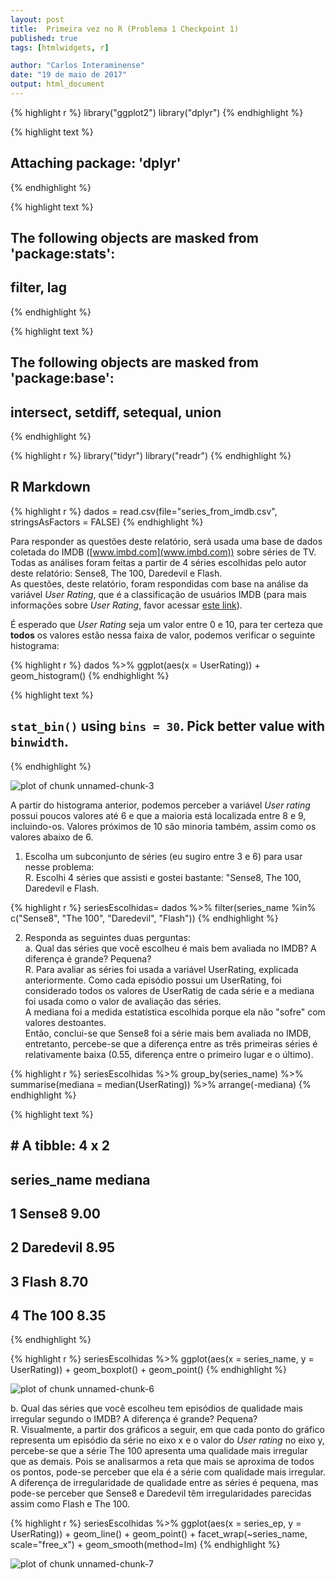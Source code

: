 ```yaml
---
layout: post
title:  Primeira vez no R (Problema 1 Checkpoint 1)
published: true
tags: [htmlwidgets, r]

author: "Carlos Interaminense"
date: "19 de maio de 2017"
output: html_document
---
```



{% highlight r %}
library("ggplot2")
library("dplyr")
{% endhighlight %}



{% highlight text %}
## 
## Attaching package: 'dplyr'
{% endhighlight %}



{% highlight text %}
## The following objects are masked from 'package:stats':
## 
##     filter, lag
{% endhighlight %}



{% highlight text %}
## The following objects are masked from 'package:base':
## 
##     intersect, setdiff, setequal, union
{% endhighlight %}



{% highlight r %}
library("tidyr")
library("readr")
{% endhighlight %}



## R Markdown


{% highlight r %}
dados = read.csv(file="series_from_imdb.csv", stringsAsFactors = FALSE)
{% endhighlight %}

Para responder as questões deste relatório, será usada uma base de dados coletada do IMDB ([www.imbd.com](www.imbd.com)) sobre séries de TV.  
Todas as análises foram feitas a partir de 4 séries escolhidas pelo autor deste relatório: Sense8, The 100, Daredevil e Flash.  
As questões, deste relatório, foram respondidas com base na análise da variável *User Rating*, que é a classificação de usuários IMDB (para mais informações sobre *User Rating*, favor acessar [este link](http://www.imdb.com/help/show_leaf?votestopfaq)).  

É esperado que *User Rating* seja um valor entre 0 e 10, para ter certeza que **todos** os valores estão nessa faixa de valor, podemos verificar o seguinte histograma:


{% highlight r %}
dados %>%
  ggplot(aes(x = UserRating)) + 
  geom_histogram()
{% endhighlight %}



{% highlight text %}
## `stat_bin()` using `bins = 30`. Pick better value with `binwidth`.
{% endhighlight %}

![plot of chunk unnamed-chunk-3](/minhas-analises/figure/source/problema-1-cp-1/2017-07-09-primeira-analise/unnamed-chunk-3-1.png)

A partir do histograma anterior, podemos perceber a variável *User rating* possui poucos valores até 6 e que a maioria está localizada entre 8 e 9, incluindo-os. Valores próximos de 10 são minoria também, assim como os valores abaixo de 6.

1) Escolha um subconjunto de séries (eu sugiro entre 3 e 6) para usar nesse problema:  
   R. Escolhi 4 séries que assisti e gostei bastante: "Sense8, The 100, Daredevil e Flash.

{% highlight r %}
seriesEscolhidas=  dados %>% filter(series_name %in% c("Sense8", "The 100", "Daredevil", "Flash"))
{% endhighlight %}

2) Responda as seguintes duas perguntas:  
a. Qual das séries que você escolheu é mais bem avaliada no IMDB? A diferença é grande? Pequena?  
  R. Para avaliar as séries foi usada a variável UserRating, explicada anteriormente. Como cada episódio possui um UserRating, foi considerado todos os valores de UserRatig de cada série e a mediana foi usada como o valor de avaliação das séries.  
  A mediana foi a medida estatística escolhida porque ela não "sofre" com valores destoantes.  
  Então, conclui-se que Sense8 foi a série mais bem avaliada no IMDB, entretanto, percebe-se que a diferença entre as três primeiras séries é relativamente baixa (0.55, diferença entre o primeiro lugar e o último).  


{% highlight r %}
seriesEscolhidas %>% 
  group_by(series_name) %>%
    summarise(mediana = median(UserRating)) %>%
      arrange(-mediana)
{% endhighlight %}



{% highlight text %}
## # A tibble: 4 x 2
##   series_name mediana
##         <chr>   <dbl>
## 1      Sense8    9.00
## 2   Daredevil    8.95
## 3       Flash    8.70
## 4     The 100    8.35
{% endhighlight %}


{% highlight r %}
seriesEscolhidas %>%
  ggplot(aes(x = series_name, y = UserRating)) +
  geom_boxplot() +
  geom_point()
{% endhighlight %}

![plot of chunk unnamed-chunk-6](/minhas-analises/figure/source/problema-1-cp-1/2017-07-09-primeira-analise/unnamed-chunk-6-1.png)

b. Qual das séries que você escolheu tem episódios de qualidade mais irregular segundo o IMDB? A diferença é grande? Pequena?  
  R.  Visualmente, a partir dos gráficos a seguir, em que cada ponto do gráfico representa um episódio da série no eixo x e o valor do *User rating* no eixo y, percebe-se que a série The 100 apresenta uma qualidade mais irregular que as demais. Pois se analisarmos a reta que mais se aproxima de todos os pontos, pode-se perceber que ela é a série com qualidade mais irregular.  
  A diferença de irregularidade de qualidade entre as séries é pequena, mas pode-se perceber que Sense8 e Daredevil têm irregularidades parecidas assim como Flash e The 100.
  

{% highlight r %}
seriesEscolhidas %>%
  ggplot(aes(x = series_ep, y = UserRating)) + 
  geom_line() + 
  geom_point() +
  facet_wrap(~series_name, scale="free_x") +
  geom_smooth(method=lm)
{% endhighlight %}

![plot of chunk unnamed-chunk-7](/minhas-analises/figure/source/problema-1-cp-1/2017-07-09-primeira-analise/unnamed-chunk-7-1.png)
